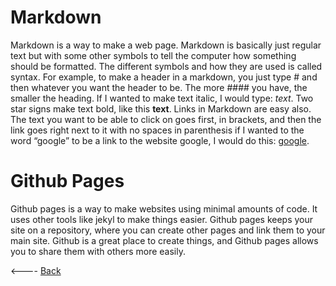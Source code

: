 # Markdown
Markdown is a way to make a web page. Markdown is basically just regular text but with some other symbols to tell the computer how something should be formatted. The different symbols and how they are used is called syntax. For example, to make a header in a markdown, you just type # and then whatever you want the header to be. The more #### you have, the smaller the heading. If I wanted to make text italic, I would type: *text*. Two star signs make text bold, like this **text**. Links in Markdown are easy also. The text you want to be able to click on goes first, in brackets, and then the link goes right next to it with no spaces in parenthesis if I wanted to the word “google” to be a link to the website google, I would do this: [google](https://google.com).
# Github Pages
Github pages is a way to make websites using minimal amounts of code. It uses other tools like jekyl to make things easier. Github pages keeps your site on a repository, where you can create other pages and link them to your main site. Github is a great place to create things, and Github pages allows you to share them with others more easily.

<---- [Back](README.md)
